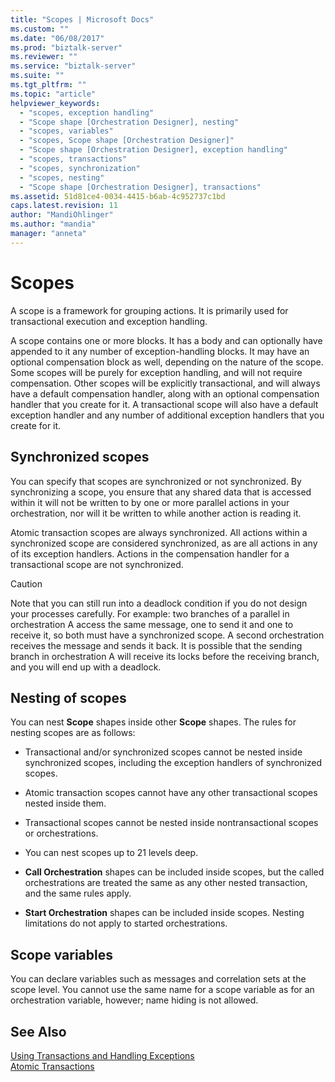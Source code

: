 ```yaml
---
title: "Scopes | Microsoft Docs"
ms.custom: ""
ms.date: "06/08/2017"
ms.prod: "biztalk-server"
ms.reviewer: ""
ms.service: "biztalk-server"
ms.suite: ""
ms.tgt_pltfrm: ""
ms.topic: "article"
helpviewer_keywords: 
  - "scopes, exception handling"
  - "Scope shape [Orchestration Designer], nesting"
  - "scopes, variables"
  - "scopes, Scope shape [Orchestration Designer]"
  - "Scope shape [Orchestration Designer], exception handling"
  - "scopes, transactions"
  - "scopes, synchronization"
  - "scopes, nesting"
  - "Scope shape [Orchestration Designer], transactions"
ms.assetid: 51d81ce4-0034-4415-b6ab-4c952737c1bd
caps.latest.revision: 11
author: "MandiOhlinger"
ms.author: "mandia"
manager: "anneta"
---
```

# Scopes
A scope is a framework for grouping actions. It is primarily used for transactional execution and exception handling.  
  
 A scope contains one or more blocks. It has a body and can optionally have appended to it any number of exception-handling blocks. It may have an optional compensation block as well, depending on the nature of the scope. Some scopes will be purely for exception handling, and will not require compensation. Other scopes will be explicitly transactional, and will always have a default compensation handler, along with an optional compensation handler that you create for it. A transactional scope will also have a default exception handler and any number of additional exception handlers that you create for it.  
  
## Synchronized scopes  
 You can specify that scopes are synchronized or not synchronized. By synchronizing a scope, you ensure that any shared data that is accessed within it will not be written to by one or more parallel actions in your orchestration, nor will it be written to while another action is reading it.  
  
 Atomic transaction scopes are always synchronized. All actions within a synchronized scope are considered synchronized, as are all actions in any of its exception handlers. Actions in the compensation handler for a transactional scope are not synchronized.  
  
> [!CAUTION]
>  Note that you can still run into a deadlock condition if you do not design your processes carefully. For example: two branches of a parallel in orchestration A access the same message, one to send it and one to receive it, so both must have a synchronized scope. A second orchestration receives the message and sends it back. It is possible that the sending branch in orchestration A will receive its locks before the receiving branch, and you will end up with a deadlock.  
  
## Nesting of scopes  
 You can nest **Scope** shapes inside other **Scope** shapes. The rules for nesting scopes are as follows:  
  
-   Transactional and/or synchronized scopes cannot be nested inside synchronized scopes, including the exception handlers of synchronized scopes.  
  
-   Atomic transaction scopes cannot have any other transactional scopes nested inside them.  
  
-   Transactional scopes cannot be nested inside nontransactional scopes or orchestrations.  
  
-   You can nest scopes up to 21 levels deep.  
  
-   **Call Orchestration** shapes can be included inside scopes, but the called orchestrations are treated the same as any other nested transaction, and the same rules apply.  
  
-   **Start Orchestration** shapes can be included inside scopes. Nesting limitations do not apply to started orchestrations.  
  
## Scope variables  
 You can declare variables such as messages and correlation sets at the scope level. You cannot use the same name for a scope variable as for an orchestration variable, however; name hiding is not allowed.  
  
## See Also  
 [Using Transactions and Handling Exceptions](../core/using-transactions-and-handling-exceptions.md)   
 [Atomic Transactions](../core/atomic-transactions.md)